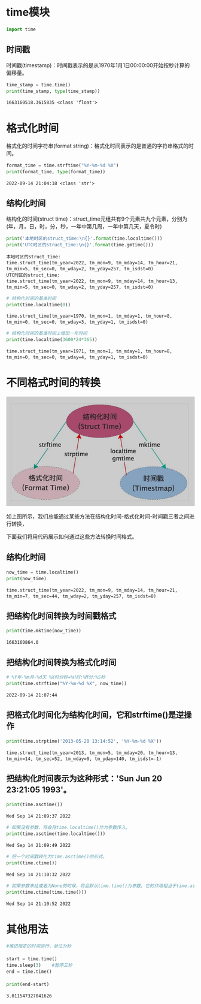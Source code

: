 # time模块


```python
import time
```

## 时间戳

时间戳(timestamp)：时间戳表示的是从1970年1月1日00:00:00开始按秒计算的偏移量。


```python
time_stamp = time.time()
print(time_stamp, type(time_stamp))
```

    1663160518.3615835 <class 'float'>
    

#  格式化时间

格式化的时间字符串(format string)：格式化时间表示的是普通的字符串格式的时间。


```python
format_time = time.strftime("%Y-%m-%d %X")
print(format_time, type(format_time))
```

    2022-09-14 21:04:18 <class 'str'>
    

## 结构化时间

结构化的时间(struct time)：struct_time元组共有9个元素共九个元素，分别为(年，月，日，时，分，秒，一年中第几周，一年中第几天，夏令时)


```python
print('本地时区的struct_time:\n{}'.format(time.localtime()))
print('UTC时区的struct_time:\n{}'.format(time.gmtime()))
```

    本地时区的struct_time:
    time.struct_time(tm_year=2022, tm_mon=9, tm_mday=14, tm_hour=21, tm_min=5, tm_sec=0, tm_wday=2, tm_yday=257, tm_isdst=0)
    UTC时区的struct_time:
    time.struct_time(tm_year=2022, tm_mon=9, tm_mday=14, tm_hour=13, tm_min=5, tm_sec=0, tm_wday=2, tm_yday=257, tm_isdst=0)
    


```python
# 结构化时间的基准时间
print(time.localtime(0))
```

    time.struct_time(tm_year=1970, tm_mon=1, tm_mday=1, tm_hour=8, tm_min=0, tm_sec=0, tm_wday=3, tm_yday=1, tm_isdst=0)
    


```python
# 结构化时间的基准时间上增加一年时间
print(time.localtime(3600*24*365))
```

    time.struct_time(tm_year=1971, tm_mon=1, tm_mday=1, tm_hour=8, tm_min=0, tm_sec=0, tm_wday=4, tm_yday=1, tm_isdst=0)
    

# 不同格式时间的转换

![](https://github.com/axin66/python/blob/ce4eadbc35e2a6f13b20f273d1037e4b347bc011/python%E5%9F%BA%E7%A1%80/%E5%9B%BE%E7%89%87/%E5%9B%BE6.jpg)

如上图所示，我们总能通过某些方法在结构化时间-格式化时间-时间戳三者之间进行转换，

下面我们将用代码展示如何通过这些方法转换时间格式。

## 结构化时间


```python
now_time = time.localtime()
print(now_time)
```

    time.struct_time(tm_year=2022, tm_mon=9, tm_mday=14, tm_hour=21, tm_min=7, tm_sec=44, tm_wday=2, tm_yday=257, tm_isdst=0)
    

## 把结构化时间转换为时间戳格式


```python
print(time.mktime(now_time))
```

    1663160864.0
    

## 把结构化时间转换为格式化时间


```python
# %Y年-%m月-%d天 %X时分秒=%H时:%M分:%S秒
print(time.strftime("%Y-%m-%d %X", now_time))
```

    2022-09-14 21:07:44
    

## 把格式化时间化为结构化时间，它和strftime()是逆操作


```python
print(time.strptime('2013-05-20 13:14:52', '%Y-%m-%d %X'))
```

    time.struct_time(tm_year=2013, tm_mon=5, tm_mday=20, tm_hour=13, tm_min=14, tm_sec=52, tm_wday=0, tm_yday=140, tm_isdst=-1)
    

## 把结构化时间表示为这种形式：'Sun Jun 20 23:21:05 1993'。


```python
print(time.asctime())
```

    Wed Sep 14 21:09:37 2022
    


```python
# 如果没有参数，将会将time.localtime()作为参数传入。
print(time.asctime(time.localtime()))
```

    Wed Sep 14 21:09:49 2022
    


```python
# 把一个时间戳转化为time.asctime()的形式。
print(time.ctime())
```

    Wed Sep 14 21:10:32 2022
    


```python
# 如果参数未给或者为None的时候，将会默认time.time()为参数。它的作用相当于time.asctime(time.localtime(secs))。
print(time.ctime(time.time()))
```

    Wed Sep 14 21:10:52 2022
    

# 其他用法


```python
#推迟指定的时间运行，单位为秒

start = time.time()
time.sleep(3)    #暂停三秒
end = time.time()

print(end-start)
```

    3.011547327041626
    
